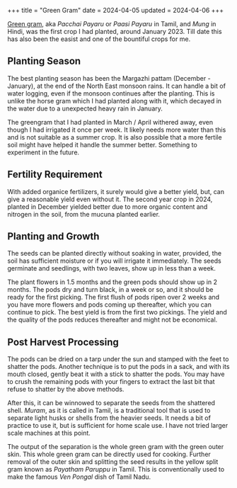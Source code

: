 +++
title = "Green Gram"
date = 2024-04-05
updated = 2024-04-06
+++

[Green gram](https://www.echocommunity.org/en/search?q=green+gram), aka _Pacchai Payaru_ or _Paasi Payaru_ in Tamil, and _Mung_ in Hindi, was the first crop I had planted, around January 2023. Till date this has also been the easist and one of the bountiful crops for me.

## Planting Season

The best planting season has been the Margazhi pattam (December - January), at the end of the North East monsoon rains. It can handle a bit of water logging, even if the monsoon continues after the planting. This is unlike the horse gram which I had planted along with it, which decayed in the water due to a unexpected heavy rain in January.

The greengram that I had planted in March / April withered away, even though I had irrigated it once per week. It likely needs more water than this and is not suitable as a summer crop. It is also possible that a more fertile soil might have helped it handle the summer better. Something to experiment in the future.

## Fertility Requirement

With added organice fertilizers, it surely would give a better yield, but, can give a reasonable yield even without it. The second year crop in 2024, planted in December yielded better due to more organic content and nitrogen in the soil, from the mucuna planted earlier.

## Planting and Growth

The seeds can be planted directly without soaking in water, provided, the soil has sufficient moisture or if you will irrigate it immediately. The seeds germinate and seedlings, with two leaves, show up in less than a week.

The plant flowers in 1.5 months and the green pods should show up in 2 months. The pods dry and turn black, in a week or so, and it should be ready for the first picking. The first flush of pods ripen over 2 weeks and you have more flowers and pods coming up thereafter, which you can continue to pick. The best yield is from the first two pickings. The yield and the quality of the pods reduces thereafter and might not be economical.

## Post Harvest Processing

The pods can be dried on a tarp under the sun and stamped with the feet to shatter the pods. Another technique is to put the pods in a sack, and with its mouth closed, gently beat it with a stick to shatter the pods. You may have to crush the remaining pods with your fingers to extract the last bit that refuse to shatter by the above methods.

After this, it can be winnowed to separate the seeds from the shattered shell. _Muram_, as it is called in Tamil, is a traditional tool that is used to separate light husks or shells from the heavier seeds. It needs a bit of practice to use it, but is sufficient for home scale use. I have not tried larger scale machines at this point.

The output of the separation is the whole green gram with the green outer skin. This whole green gram can be directly used for cooking. Further removal of the outer skin and splitting the seed results in the yellow split gram known as _Payatham Paruppu_ in Tamil. This is conventionally used to make the famous _Ven Pongal_ dish of Tamil Nadu.
